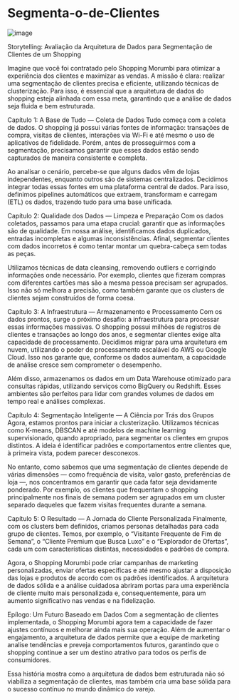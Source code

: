 # Segmenta-o-de-Clientes

![image](https://github.com/user-attachments/assets/7eb09b53-8b3d-4ae5-92bc-8ca7626fb7f1)

Storytelling: Avaliação da Arquitetura de Dados para Segmentação de Clientes de um Shopping

Imagine que você foi contratado pelo Shopping Morumbi para otimizar a experiência dos clientes e maximizar as vendas. A missão é clara: realizar uma segmentação de clientes precisa e eficiente, utilizando técnicas de clusterização. Para isso, é essencial que a arquitetura de dados do shopping esteja alinhada com essa meta, garantindo que a análise de dados seja fluida e bem estruturada.

Capítulo 1: A Base de Tudo — Coleta de Dados
Tudo começa com a coleta de dados. O shopping já possui várias fontes de informação: transações de compra, visitas de clientes, interações via Wi-Fi e até mesmo o uso de aplicativos de fidelidade. Porém, antes de prosseguirmos com a segmentação, precisamos garantir que esses dados estão sendo capturados de maneira consistente e completa.

Ao analisar o cenário, percebe-se que alguns dados vêm de lojas independentes, enquanto outros são de sistemas centralizados. Decidimos integrar todas essas fontes em uma plataforma central de dados. Para isso, definimos pipelines automáticos que extraem, transformam e carregam (ETL) os dados, trazendo tudo para uma base unificada.

Capítulo 2: Qualidade dos Dados — Limpeza e Preparação
Com os dados coletados, passamos para uma etapa crucial: garantir que as informações são de qualidade. Em nossa análise, identificamos dados duplicados, entradas incompletas e algumas inconsistências. Afinal, segmentar clientes com dados incorretos é como tentar montar um quebra-cabeça sem todas as peças.

Utilizamos técnicas de data cleansing, removendo outliers e corrigindo informações onde necessário. Por exemplo, clientes que fizeram compras com diferentes cartões mas são a mesma pessoa precisam ser agrupados. Isso não só melhora a precisão, como também garante que os clusters de clientes sejam construídos de forma coesa.

Capítulo 3: A Infraestrutura — Armazenamento e Processamento
Com os dados prontos, surge o próximo desafio: a infraestrutura para processar essas informações massivas. O shopping possui milhões de registros de clientes e transações ao longo dos anos, e segmentar clientes exige alta capacidade de processamento. Decidimos migrar para uma arquitetura em nuvem, utilizando o poder de processamento escalável do AWS ou Google Cloud. Isso nos garante que, conforme os dados aumentam, a capacidade de análise cresce sem comprometer o desempenho.

Além disso, armazenamos os dados em um Data Warehouse otimizado para consultas rápidas, utilizando serviços como BigQuery ou Redshift. Esses ambientes são perfeitos para lidar com grandes volumes de dados em tempo real e análises complexas.

Capítulo 4: Segmentação Inteligente — A Ciência por Trás dos Grupos
Agora, estamos prontos para iniciar a clusterização. Utilizamos técnicas como K-means, DBSCAN e até modelos de machine learning supervisionado, quando apropriado, para segmentar os clientes em grupos distintos. A ideia é identificar padrões e comportamentos entre clientes que, à primeira vista, podem parecer desconexos.

No entanto, como sabemos que uma segmentação de clientes depende de várias dimensões — como frequência de visita, valor gasto, preferências de loja —, nos concentramos em garantir que cada fator seja devidamente ponderado. Por exemplo, os clientes que frequentam o shopping principalmente nos finais de semana podem ser agrupados em um cluster separado daqueles que fazem visitas frequentes durante a semana.

Capítulo 5: O Resultado — A Jornada do Cliente Personalizada
Finalmente, com os clusters bem definidos, criamos personas detalhadas para cada grupo de clientes. Temos, por exemplo, o “Visitante Frequente de Fim de Semana”, o “Cliente Premium que Busca Luxo” e o “Explorador de Ofertas”, cada um com características distintas, necessidades e padrões de compra.

Agora, o Shopping Morumbi pode criar campanhas de marketing personalizadas, enviar ofertas específicas e até mesmo ajustar a disposição das lojas e produtos de acordo com os padrões identificados. A arquitetura de dados sólida e a análise cuidadosa abriram portas para uma experiência de cliente muito mais personalizada e, consequentemente, para um aumento significativo nas vendas e na fidelização.

Epílogo: Um Futuro Baseado em Dados
Com a segmentação de clientes implementada, o Shopping Morumbi agora tem a capacidade de fazer ajustes contínuos e melhorar ainda mais sua operação. Além de aumentar o engajamento, a arquitetura de dados permite que a equipe de marketing analise tendências e preveja comportamentos futuros, garantindo que o shopping continue a ser um destino atrativo para todos os perfis de consumidores.

Essa história mostra como a arquitetura de dados bem estruturada não só viabiliza a segmentação de clientes, mas também cria uma base sólida para o sucesso contínuo no mundo dinâmico do varejo.
